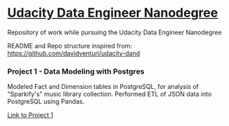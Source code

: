# [Udacity Data Engineer Nanodegree](https://www.udacity.com/course/data-engineer-nanodegree--nd027)
Repository of work while pursuing the Udacity Data Engineer Nanodegree

README and Repo structure inspired from: https://github.com/davidventuri/udacity-dand

### Project 1 - Data Modeling with Postgres
Modeled Fact and Dimension tables in PostgreSQL, for analysis of "Sparkify's" music library collection. Performed ETL of JSON data into PostgreSQL using Pandas.

[Link to Project 1](p1/README.md)